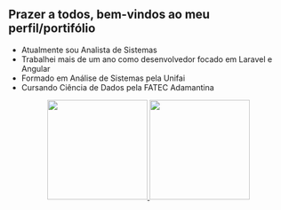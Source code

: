 <h2>Prazer a todos, bem-vindos ao meu perfil/portifólio</h2>

- Atualmente sou Analista de Sistemas 
- Trabalhei mais de um ano como desenvolvedor focado em Laravel e Angular
- Formado em Análise de Sistemas pela Unifai
- Cursando Ciência de Dados pela FATEC Adamantina

<div align="center">
  <a href="https://github.com/GuilhermeChuman">
  <img height="180em" src="https://github-readme-stats.vercel.app/api?username=GuilhermeChuman&show_icons=true&theme=dark&include_all_commits=true&count_private=true"/>
  <img height="180em" src="https://github-readme-stats.vercel.app/api/top-langs/?username=GuilhermeChuman&layout=compact&langs_count=7&theme=dark"/>
</div>
  
